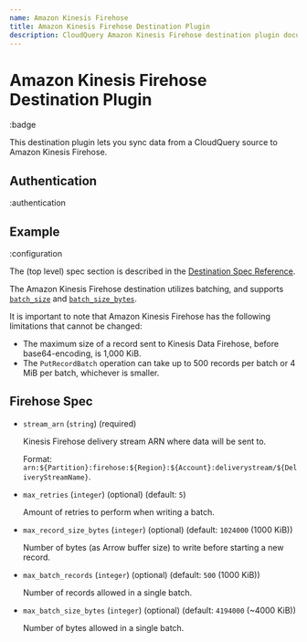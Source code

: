 ```yaml
---
name: Amazon Kinesis Firehose
title: Amazon Kinesis Firehose Destination Plugin
description: CloudQuery Amazon Kinesis Firehose destination plugin documentation
---
```


# Amazon Kinesis Firehose Destination Plugin

:badge

This destination plugin lets you sync data from a CloudQuery source to Amazon Kinesis Firehose.

## Authentication

:authentication

## Example

:configuration

The (top level) spec section is described in the [Destination Spec Reference](/docs/reference/destination-spec).

The Amazon Kinesis Firehose destination utilizes batching, and supports [`batch_size`](/docs/reference/destination-spec#batch_size) and [`batch_size_bytes`](/docs/reference/destination-spec#batch_size_bytes). 

It is important to note that Amazon Kinesis Firehose has the following limitations that cannot be changed:
  - The maximum size of a record sent to Kinesis Data Firehose, before base64-encoding, is 1,000 KiB.
  - The `PutRecordBatch` operation can take up to 500 records per batch or 4 MiB per batch, whichever is smaller.

## Firehose Spec

- `stream_arn` (`string`) (required)

  Kinesis Firehose delivery stream ARN where data will be sent to.

  Format: `arn:${Partition}:firehose:${Region}:${Account}:deliverystream/${DeliveryStreamName}`.

- `max_retries` (`integer`) (optional) (default: `5`)

  Amount of retries to perform when writing a batch.

- `max_record_size_bytes` (`integer`) (optional) (default: `1024000` (1000 KiB))

  Number of bytes (as Arrow buffer size) to write before starting a new record.

- `max_batch_records` (`integer`) (optional) (default: `500` (1000 KiB))

  Number of records allowed in a single batch.

- `max_batch_size_bytes` (`integer`) (optional) (default: `4194000` (~4000 KiB))

  Number of bytes allowed in a single batch.
